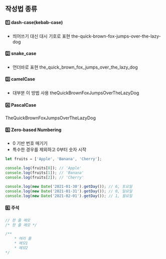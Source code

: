 ## 작성법 종류

#### 1️⃣ dash-case(kebab-case)
- 띄어쓰기 대신 대시 기호로 표현
the-quick-brown-fox-jumps-over-the-lazy-dog

#### 2️⃣ snake_case
- 언더바로 표현
the_quick_brown_fox_jumps_over_the_lazy_dog


#### 3️⃣ camelCase
- 대부분 이 방법 사용
theQuickBrownFoxJumpsOverTheLazyDog

#### 4️⃣ PascalCase
TheQuickBrownFoxJumpsOverTheLazyDog

#### 5️⃣ Zero-based Numbering
- 0 기반 번호 매기기
- 특수한 경우를 제외하고 0부터 숫자 시작
```jsx
let fruits = ['Apple', 'Banana', 'Cherry'];

console.log(fruits[0]); // 'Apple'
console.log(fruits[1]); // 'Banana'
console.log(fruits[2]); // 'Cherry'

console.log(new Date('2021-01-30').getDay()); // 6, 토요일
console.log(new Date('2021-01-31').getDay()); // 0, 일요일
console.log(new Date('2021-02-01').getDay()); // 1, 월요일
```

#### 6️⃣ 주석

```jsx
// 한 줄 메모
/* 한 줄 메모 */

/**
	* 여러 줄
	* 메모1 
	* 메모2
*/
```
